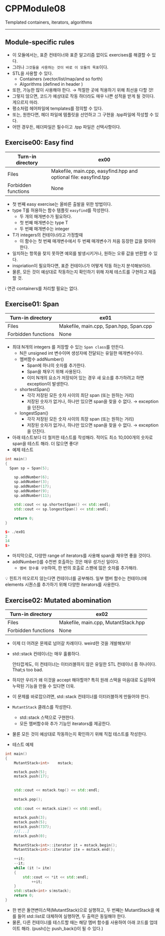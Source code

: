 # CPPModule08
Templated containers, iterators, algorithms

-----------------------------------------
## Module-specific rules

- 이 모듈에서는, 표준 컨테이너와 표준 알고리즘 없이도 exercises를 해결할 수 있다.
- 그러나 `그것들을 사용하는 것이 바로 이 모듈의 목표`이다.
- STL을 사용할 수 있다.
    - Containers (vector/list/map/and so forth)
    - Algorithms (defined in header <algorithm>)
- 또한, 가능한 많이 사용해야 한다. → 적절한 곳에 적용하기 위해 최선을 다할 것!
- 그렇지 않으면, 코드가 예상대로 작동 하더라도 매우 나쁜 성적을 받게 될 것이다. 게으르지 마라.
- 평소처럼 헤어파일에 templates를 정의할 수 있다.
- 또는, 원한다면, 헤더 파일에 템플릿을 선언하고 그 구현을 .tpp파일에 작성할 수 있다.
- 어떤 경우든, 헤더파일은 필수이고 .tpp 파일은 선택사항이다.

## Exercise00: Easy find

| Turn-in directory   | ex00                                                             |
|---------------------|------------------------------------------------------------------|
| Files               | Makefile, main.cpp, easyfind.hpp and optional file: easyfind.tpp |
| Forbidden functions | None                                                             |
- 첫 번째 easy exercise는 올바른 출발을 위한 방법이다.
- type T를 허용하는 함수 템플릿 `easyfind`를 작성한다.
    - 두 개의 매개변수가 필요하다.
    - 첫 번째 매개변수는 type T
    - 두 번째 매개변수는 integer
- T가 integers의 컨테이너라고 가정할때
    - 이 함수는 첫 번째 매개변수에서 두 번째 매개변수가 처음 등장한 값을 찾아야 한다.
- 일치하는 항목을 찾지 못하면 예외를 발생시키거나, 원하는 오류 값을 반환할 수 있다.
- inspriation이 필요하다면, 표준 컨테이너가 어떻게 작동 하는지 분석해보아라.
- 물론, 모든 것이 예상대로 작동하는지 확인하기 위해 자체 테스트를 구현하고 제출할 것.

<aside>
ℹ️  연관 containers를 처리할 필요는 없다.

</aside>

## Exercise01: Span

| Turn-in directory | ex01 |
| --- | --- |
| Files | Makefile, main.cpp, Span.hpp, Span.cpp |
| Forbidden functions | None |
- 최대 N개의 integers 를 저장할 수 있는 `Span class`를 만든다.
    - N은 unsigned int 변수이며 생성자에 전달되는 유일한 매개변수이다.
    - 멤버함수 addNumber()
        - Span에 하나의 숫자를 추가한다.
        - Span을 채우기 위해 사용된다.
        - 이미 N개의 요소가 저장되어 있는 경우 새 요소를 추가하려고 하면 exception이 발생한다.
    - shortestSpan()
        - 각각 저장된 모든 숫자 사이의 최단 span (또는 원하는 거리)
        - 저장된 숫자가 없거나, 하나만 있으면 span을 찾을 수 없다. → exception을 던진다.
    - longestSpan()
        - 각각 저장된 모든 숫자 사이의 최장 span (또는 원하는 거리)
        - 저장된 숫자가 없거나, 하나만 있으면 span을 찾을 수 없다. → exception을 던진다.
- 아래 테스트보다 더 철저한 테스트를 작성해라. 적어도 최소 10,000개의 숫자로 span을 테스트 해라. 더 많으면 좋다!
- 예제 테스트

```cpp
int main() 
{
  Span sp = Span(5);

	sp.addNumber(6); 
	sp.addNumber(3); 
	sp.addNumber(17); 
	sp.addNumber(9); 
	sp.addNumber(11);
	
	std::cout << sp.shortestSpan() << std::endl; 
	std::cout << sp.longestSpan() << std::endl;
	
	return 0; 
}
```

```cpp
$> ./ex01 
2
14 
$>
```

- 마지막으로, 다양한 range of iterators를 사용해 span을 채우면 좋을 것이다.
- addNumber()를 수천번 호출하는 것은 매우 성가신 일이다.
    - `멤버 함수를 구현`하여, 한 번의 호출로 스팬에 많은 숫자를 추가해라.

<aside>
💡 힌트가 떠오르지 않는다면 컨테이너를 공부해라. 
일부 멤버 함수는 컨테이너에 elements 시퀀스를 추가하기 위해 다양한 iterators를 사용한다.

</aside>

## Exercise02: Mutated abomination

| Turn-in directory | ex02 |
| --- | --- |
| Files | Makefile, main.cpp, MutantStack.hpp |
| Forbidden functions | None |
- 이제 더 어려운 문제로 넘어갈 차례이다. weird한 것을 개발해보자!
- std::stack 컨테이너는 매우 훌륭하다.

  안타깝게도, 이 컨테이너는 이터러블하지 않은 유일한 STL 컨테이너 중 하나이다. That;s too bad.

- 하지만 우리가 왜 이것을 accept 해야할까? 특히 원래 스택을 마음대로 도살하여 누락된 기능을 만들 수 있다면 더욱.
- 이 문제를 바로잡으려면, std::stack 컨테이너를 이터러블하게 만들어야 한다.
- `MutantStack` 클래스를 작성한다.
    - std::stack 스택으로 구현한다.
    - 모든 멤버함수와 추가 기능인 iterators를 제공한다.
- 물론 모든 것이 예상대로 작동하는지 확인하기 위해 직접 테스트를 작성한다.
- 테스트 예제

```cpp
int main()
{
	MutantStack<int>    mstack;

	mstack.push(5); 
	mstack.push(17);
	
	
	std::cout << mstack.top() << std::endl; 
	
	mstack.pop();
	
	std::cout << mstack.size() << std::endl;
	
	mstack.push(3); 
	mstack.push(5); 
	mstack.push(737); 
	//[...] 
	mstack.push(0);
	
	MutantStack<int>::iterator it = mstack.begin(); 
	MutantStack<int>::iterator ite = mstack.end();
	
	++it;
	--it;
	while (it != ite) 
	{
	    std::cout << *it << std::endl;
			++it; 
	}
	std::stack<int> s(mstack); 
	return 0;
}
```

- 한 번은 돌연변이스택(MutantStack)으로 실행하고, 두 번째는 MutantStack을 예를 들어 std::list로 대체하여 실행하면, 두 출력은 동일해야 한다.
- 물론, 다른 컨테이너를 테스트할 때는 해당 멤버 함수를 사용하여 아래 코드를 업데이트 해라.
  (push()는 push_back()이 될 수 있다.)